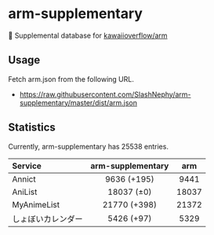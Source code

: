 # arm-supplementary

💊 Supplemental database for [kawaiioverflow/arm](https://github.com/kawaiioverflow/arm)

## Usage

Fetch arm.json from the following URL.

- https://raw.githubusercontent.com/SlashNephy/arm-supplementary/master/dist/arm.json

## Statistics

Currently, arm-supplementary has 25538 entries.

| Service            | arm-supplementary |  arm  |
| :----------------- | :---------------: | :---: |
| Annict             |    9636 (+195)    | 9441  |
| AniList            |    18037 (±0)     | 18037 |
| MyAnimeList        |   21770 (+398)    | 21372 |
| しょぼいカレンダー |    5426 (+97)     | 5329  |
